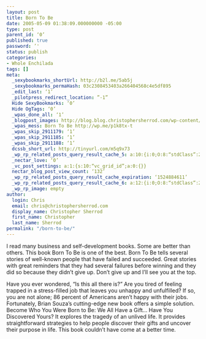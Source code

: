 ```yaml
---
layout: post
title: Born To Be
date: 2005-05-09 01:38:09.000000000 -05:00
type: post
parent_id: ‘0’
published: true
password: ’'
status: publish
categories:
- Whole Enchilada
tags: []
meta:
  _sexybookmarks_shortUrl: http://b2l.me/5ab5j
  _sexybookmarks_permaHash: 03c2308453403a266404568c4e5df895
  _edit_last: ‘1’
  _pilotpress_redirect_location: ”-1”
  Hide SexyBookmarks: ‘0’
  Hide OgTags: ‘0’
  _wpas_done_all: ‘1’
  _blogpost_images: http://blog.blog.christophersherrod.com/wp-content/uploads/images/video1.jpg
  _wpas_mess: Born To Be http://wp.me/p1k8tx-t
  _wpas_skip_2911179: ‘1’
  _wpas_skip_2911185: ‘1’
  _wpas_skip_2911188: ‘1’
  dcssb_short_url: http://tinyurl.com/m5q9x73
  _wp_rp_related_posts_query_result_cache_5: a:10:{i:0;O:8:“stdClass”:2:{s:7:“post_id”;s:4:“6880”;s:5:“score”;s:18:“15.260750632512165”;}i:1;O:8:“stdClass”:2:{s:7:“post_id”;s:2:“40”;s:5:“score”;s:18:“14.587806159245641”;}i:2;O:8:“stdClass”:2:{s:7:“post_id”;s:2:“31”;s:5:“score”;s:18:“11.757525830323843”;}i:3;O:8:“stdClass”:2:{s:7:“post_id”;s:2:“33”;s:5:“score”;s:18:“11.337409205804782”;}i:4;O:8:“stdClass”:2:{s:7:“post_id”;s:4:“6757”;s:5:“score”;s:18:“10.471029893414165”;}i:5;O:8:“stdClass”:2:{s:7:“post_id”;s:2:“39”;s:5:“score”;s:18:“10.471029893414165”;}i:6;O:8:“stdClass”:2:{s:7:“post_id”;s:4:“4196”;s:5:“score”;s:18:“10.389385904566424”;}i:7;O:8:“stdClass”:2:{s:7:“post_id”;s:4:“6806”;s:5:“score”;s:18:“10.006588355423272”;}i:8;O:8:“stdClass”:2:{s:7:“post_id”;s:3:“347”;s:5:“score”;s:15:“9.8273640380198”;}i:9;O:8:“stdClass”:2:{s:7:“post_id”;s:4:“2282”;s:5:“score”;s:17:“8.662400811976156”;}}
  _nectar_love: ‘0’
  _vc_post_settings: a:1:{s:10:“vc_grid_id”;a:0:{}}
  nectar_blog_post_view_count: ‘132’
  _wp_rp_related_posts_query_result_cache_expiration: ‘1524884611’
  _wp_rp_related_posts_query_result_cache_6: a:12:{i:0;O:8:“stdClass”:2:{s:7:“post_id”;s:4:“1569”;s:5:“score”;s:18:“21.459119902325273”;}i:1;O:8:“stdClass”:2:{s:7:“post_id”;s:4:“6880”;s:5:“score”;s:18:“20.608834415767014”;}i:2;O:8:“stdClass”:2:{s:7:“post_id”;s:2:“40”;s:5:“score”;s:18:“19.683587371854003”;}i:3;O:8:“stdClass”:2:{s:7:“post_id”;s:3:“134”;s:5:“score”;s:17:“19.49746139629343”;}i:4;O:8:“stdClass”:2:{s:7:“post_id”;s:4:“1266”;s:5:“score”;s:18:“18.214826145870404”;}i:5;O:8:“stdClass”:2:{s:7:“post_id”;s:2:“73”;s:5:“score”;s:18:“17.988991651074002”;}i:6;O:8:“stdClass”:2:{s:7:“post_id”;s:4:“1174”;s:5:“score”;s:17:“17.40389592998974”;}i:7;O:8:“stdClass”:2:{s:7:“post_id”;s:3:“393”;s:5:“score”;s:18:“16.951530044617304”;}i:8;O:8:“stdClass”:2:{s:7:“post_id”;s:3:“309”;s:5:“score”;s:18:“16.616634628698186”;}i:9;O:8:“stdClass”:2:{s:7:“post_id”;s:4:“1259”;s:5:“score”;s:18:“16.278585571358096”;}i:10;O:8:“stdClass”:2:{s:7:“post_id”;s:3:“172”;s:5:“score”;s:18:“15.417392383932812”;}i:11;O:8:“stdClass”:2:{s:7:“post_id”;s:3:“155”;s:5:“score”;s:18:“15.327920595858421”;}}
  _wp_rp_image: empty
author:
  login: Chris
  email: chris@christophersherrod.com
  display_name: Christopher Sherrod
  first_name: Christopher
  last_name: Sherrod
permalink: "/born-to-be/"
---
```

<p>I read many business and self-development books. Some are better than others. This book Born To Be is one of the best. Born To Be tells several stories of well-known people that have failed and succeeded. Great stories with great reminders that they had several failures before winning and they did so because they didn’t give up. Don’t give up and I’ll see you at the top.</p>
<p>    Have you ever wondered, “Is this all there is?” Are you tired of feeling trapped in a stress-filled job that leaves you unhappy and unfulfilled? If so, you are not alone; 86 percent of Americans aren’t happy with their jobs. Fortunately, Brian Souza’s cutting-edge new book offers a simple solution. Become Who You Were Born to Be: We All Have a Gift… Have You Discovered Yours? It explores the tragedy of an unlived life. It provides straightforward strategies to help people discover their gifts and uncover their purpose in life. This book couldn’t have come at a better time.</p>
